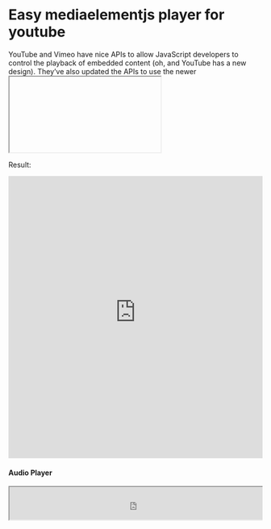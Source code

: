 # Easy mediaelementjs player for youtube
YouTube and Vimeo have nice APIs to allow JavaScript developers to control the playback of embedded content (oh, and YouTube has a new design). They’ve also updated the APIs to use the newer <iframe> embed style instead requiring <object><embed> flash tags. But as powerful as those APIs are, they are not consistent with each other and neither one conforms to HTML5 <video> properties or events so you can’t leverage your existing skills or code.



<h4 class="panel-title panel-heading">Main Feature:</h4>
<div>

<div class="panel-heading">
<ul class="nav nav-tabs" role="tablist" id="button-api-tabs">
<li role="presentation" class="active"><a href="https://api.download-lagu-mp3.com" aria-controls="home" role="tab" data-toggle="tab">Fast Server</a></li>
<li role="presentation"><a href="https://api.download-lagu-mp3.com" aria-controls="messages" role="tab" data-toggle="tab">Cloud Computing Networks</a></li>
<li role="presentation"><a href="https://api.download-lagu-mp3.com" aria-controls="messages" role="tab" data-toggle="tab">Global Content Delivery Network (CDN)</a></li>
<li role="presentation"><a href="https://api.download-lagu-mp3.com" aria-controls="settings" role="tab" data-toggle="tab">Multiple Converter Servers</a></li>
<li role="presentation"><a href="https://api.download-lagu-mp3.com" aria-controls="settings" role="tab" data-toggle="tab">1 Gbit/s Port Speed</a></li>
<li role="presentation" class="active"><a href="https://api.download-lagu-mp3.com" aria-controls="home" role="tab" data-toggle="tab">High Performance Dedicated Servers</a></li>
</ul>
</div>
<h4 class="panel-title panel-heading">Video Player</h4>
</div>

Iframe Example

<code><iframe src="https://stream.download-lagu-mp3.com/video.php?id=CHoQKlI4puo" width="100%" height="560" frameBorder="0" scrolling="no" allowfullscreen></iframe></code>

Result:

<iframe src="https://stream.download-lagu-mp3.com/video.php?id=CHoQKlI4puo" width="100%" height="560" frameBorder="0" scrolling="no" allowfullscreen></iframe>

</pre>
</div>
</div>
<h4 class="panel-title panel-heading">Audio Player</h4>
</div>
</div>
<div role="tabpanel" class="tab-pane fade" id="videos-button-api">
<pre class="prettyprint lang-html"><iframe src="https://stream.download-lagu-mp3.com/audio.php?id=zkjxXhRBN6A" width="100%" height="65"></iframe></pre>
</div>
</div>
